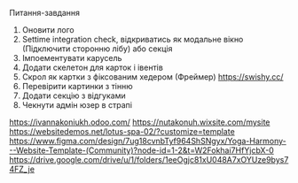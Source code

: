 Питання-завдання

1. Оновити лого
2. Settime integration check, відкриватись як модальне вікно (Підключити сторонню лібу) або секція
3. Імпоементувати карусель
4. Додати скелетон для карток і івентів
5. Скрол як картки з фіксованим хедером (Фреймер) https://swishy.cc/
6. Перевірити картинки з тінню
7. Додати секцію з відгуками
8. Чекнути адмін юзер в страпі

https://ivannakoniukh.odoo.com/
https://nutakonuh.wixsite.com/mysite
https://websitedemos.net/lotus-spa-02/?customize=template
https://www.figma.com/design/7ug18cvnbTyf964ShSNgyx/Yoga-Harmony---Website-Template-(Community)?node-id=1-2&t=W2Fokhai7HfYjcbX-0
https://drive.google.com/drive/u/1/folders/1eeOgjc81xU048A7xOYUze9bys74FZ_je
